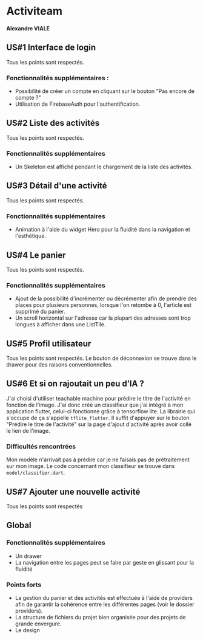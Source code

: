 # Activiteam

#### Alexandre VIALE

## US#1 Interface de login

Tous les points sont respectés.

### Fonctionnalités supplémentaires :

- Possibilité de créer un compte en cliquant sur le bouton "Pas encore de compte ?"
- Utilisation de FirebaseAuth pour l'authentification.

## US#2 Liste des activités

Tous les points sont respectés.

### Fonctionnalités supplémentaires

- Un Skeleton est affiché pendant le chargement de la liste des activités.

## US#3 Détail d'une activité

Tous les points sont respectés.

### Fonctionnalités supplémentaires

- Animation à l'aide du widget Hero pour la fluidité dans la navigation et l'esthétique.

## US#4 Le panier

Tous les points sont respectés.

### Fonctionnalités supplémentaires

- Ajout de la possibilité d'incrémenter ou décrémenter afin de prendre des places pour plusieurs personnes, lorsque l'on retombe à 0, l'article est supprimé du panier.
- Un scroll horizontal sur l'adresse car la plupart des adresses sont trop longues à afficher dans une ListTile.

## US#5 Profil utilisateur

Tous les points sont respectés.
Le bouton de déconnexion se trouve dans le drawer pour des raisons conventionnelles.

## US#6 Et si on rajoutait un peu d’IA ?

J'ai choisi d'utiliser teachable machine pour prédire le titre de l'activité en fonction de l'image.
J'ai donc créé un classifieur que j'ai intégré à mon application flutter, celui-ci fonctionne grâce à tensorflow lite.
La librairie qui s'occupe de ça s'appelle `tflite_flutter`.
Il suffit d'appuyer sur le bouton "Prédire le titre de l'activité" sur la page d'ajout d'activité après avoir collé le lien de l'image.

### Difficultés rencontrées

Mon modèle n'arrivait pas à prédire car je ne faisais pas de prétraitement sur mon image.
Le code concernant mon classifieur se trouve dans `model/classifier.dart`.

## US#7 Ajouter une nouvelle activité

Tous les points sont respectés

## Global

### Fonctionnalités supplémentaires

- Un drawer
- La navigation entre les pages peut se faire par geste en glissant pour la fluidité

### Points forts

- La gestion du panier et des activités est effectuée à l'aide de providers afin de garantir la cohérence entre les différentes pages (voir le dossier providers).
- La structure de fichiers du projet bien organisée pour des projets de grande envergure.
- Le design
